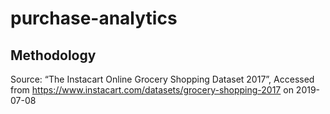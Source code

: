 # purchase-analytics

## Methodology


Source:
“The Instacart Online Grocery Shopping Dataset 2017”, Accessed from https://www.instacart.com/datasets/grocery-shopping-2017 on 2019-07-08
